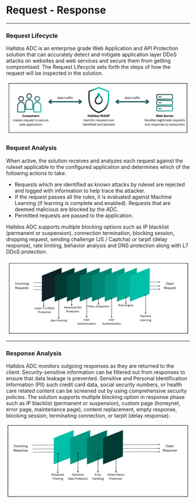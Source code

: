 # Request - Response
----

### Request Lifecycle

Haltdos ADC is an enterprise grade Web Application and API Protection solution that can accurately detect and mitigate application layer DDoS attacks on websites and web services and secure them from getting compromised. The Request Lifecycle sets forth the steps of how the request will be inspected in the solution.

![Request Lifecycle](/img/mssp/v8/docs/request-lifecycle.png)

### Request Analysis

When active, the solution receives and analyzes each request against the ruleset applicable to the configured application and determines which of the following actions to take:
- Requests which are identified as known attacks by ruleset are rejected and logged with information to
help trace the attacker.  
- If the request passes all the rules, it is evaluated against Machine Learning (if learning is complete and
enabled). Requests that are deemed malicious are blocked by the ADC.  
- Permitted requests are passed to the application.  

Haltdos ADC supports multiple blocking options such as IP blacklist (permanent or suspension), connection termination, blocking session, dropping request, sending challenge (JS / Captcha) or tarpit (delay response), rate limiting, behavior analysis and DNS protection along with L7 DDoS protection.

![Request Analysis](/img/mssp/v8/docs/request-analysis.png)

----

### Response Analysis

Haltdos ADC monitors outgoing responses as they are returned to the client. Security-sensitive information can be filtered out from responses to ensure that data leakage is prevented. Sensitive and Personal Identification Information (PII) such credit card data, social security numbers, or health care related content can be screened out by using comprehensive security policies. The solution supports multiple blocking option in response phase such as IP blacklist (permanent or suspension), custom page (honeynet, error page, maintenance page), content replacement, empty response, blocking session, terminating connection, or tarpit (delay response).

![Response Analysis](/img/mssp/v8/docs/response-analysis.png)

